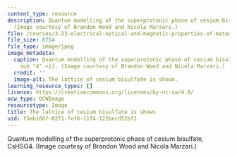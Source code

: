 ```yaml
---
content_type: resource
description: Quantum modelling of the superprotonic phase of cesium bisulfate, CsHSO4.
  (Image courtesy of Brandon Wood and Nicola Marzari.)
file: /courses/3-23-electrical-optical-and-magnetic-properties-of-materials-fall-2007/f3eb166f0271fef611f4122becd52bf1_3-23f07-th.jpg
file_size: 8754
file_type: image/jpeg
image_metadata:
  caption: Quantum modelling of the superprotonic phase of cesium bisulfate, CsHSO{{<
    sub "4" >}}. (Image courtesy of Brandon Wood and Nicola Marzari.)
  credit: ''
  image-alt: The lattice of cesium bisulfate is shown.
learning_resource_types: []
license: https://creativecommons.org/licenses/by-nc-sa/4.0/
ocw_type: OCWImage
resourcetype: Image
title: The lattice of cesium bisulfate is shown
uid: f3eb166f-0271-fef6-11f4-122becd52bf1
---
```

Quantum modelling of the superprotonic phase of cesium bisulfate, CsHSO4. (Image courtesy of Brandon Wood and Nicola Marzari.)